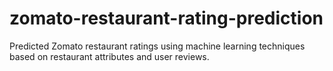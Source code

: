 # zomato-restaurant-rating-prediction
 Predicted Zomato restaurant ratings using machine learning techniques based on restaurant attributes and user reviews.
